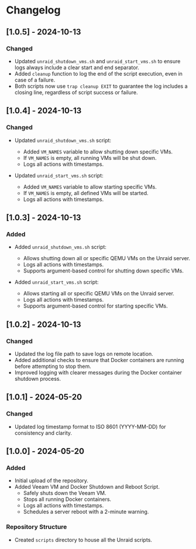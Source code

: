 # Changelog

## [1.0.5] - 2024-10-13

### Changed
- Updated `unraid_shutdown_vms.sh` and `unraid_start_vms.sh` to ensure logs always include a clear start and end separator.
- Added `cleanup` function to log the end of the script execution, even in case of a failure.
- Both scripts now use `trap cleanup EXIT` to guarantee the log includes a closing line, regardless of script success or failure.

## [1.0.4] - 2024-10-13

### Changed
- Updated `unraid_shutdown_vms.sh` script:
  - Added `VM_NAMES` variable to allow shutting down specific VMs.
  - If `VM_NAMES` is empty, all running VMs will be shut down.
  - Logs all actions with timestamps.

- Updated `unraid_start_vms.sh` script:
  - Added `VM_NAMES` variable to allow starting specific VMs.
  - If `VM_NAMES` is empty, all defined VMs will be started.
  - Logs all actions with timestamps.

## [1.0.3] - 2024-10-13

### Added
- Added `unraid_shutdown_vms.sh` script:
  - Allows shutting down all or specific QEMU VMs on the Unraid server.
  - Logs all actions with timestamps.
  - Supports argument-based control for shutting down specific VMs.
  
- Added `unraid_start_vms.sh` script:
  - Allows starting all or specific QEMU VMs on the Unraid server.
  - Logs all actions with timestamps.
  - Supports argument-based control for starting specific VMs.

## [1.0.2] - 2024-10-13

### Changed
- Updated the log file path to save logs on remote location.
- Added additional checks to ensure that Docker containers are running before attempting to stop them.
- Improved logging with clearer messages during the Docker container shutdown process.

## [1.0.1] - 2024-05-20

### Changed
- Updated log timestamp format to ISO 8601 (YYYY-MM-DD) for consistency and clarity.

## [1.0.0] - 2024-05-20

### Added
- Initial upload of the repository.
- Added Veeam VM and Docker Shutdown and Reboot Script.
  - Safely shuts down the Veeam VM.
  - Stops all running Docker containers.
  - Logs all actions with timestamps.
  - Schedules a server reboot with a 2-minute warning.

### Repository Structure
- Created `scripts` directory to house all the Unraid scripts.

